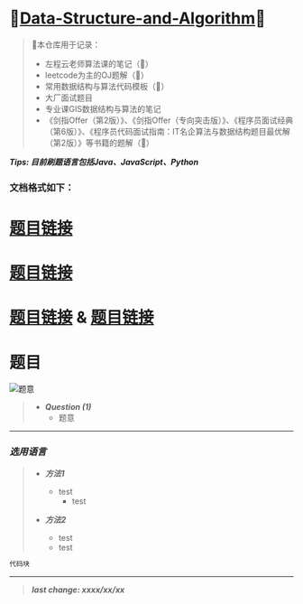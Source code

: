 # 🎉[Data-Structure-and-Algorithm]()🎉

> 📢本仓库用于记录：
> - 左程云老师算法课的笔记（🚩）
> - leetcode为主的OJ题解（🚩）
> - 常用数据结构与算法代码模板（🚩）
> - 大厂面试题目
> - 专业课GIS数据结构与算法的笔记
> - 《剑指Offer（第2版）》、《剑指Offer（专向突击版）》、《程序员面试经典（第6版）》、《程序员代码面试指南：IT名企算法与数据结构题目最优解（第2版）》等书籍的题解（🚩）

***Tips: 目前刷题语言包括Java、JavaScript、Python***


### 文档格式如下：

# [题目链接]()

# [题目链接]()

# [题目链接]() & [题目链接]()

# 题目

![题意]()

> - ***Question (1)***
>   - 题意

---

### *选用语言*

> - ***方法1***
>   - test
>     - test
> 
> - ***方法2***
>   - test
>   - test

```java
代码块
```

---

> ***last change: xxxx/xx/xx***
